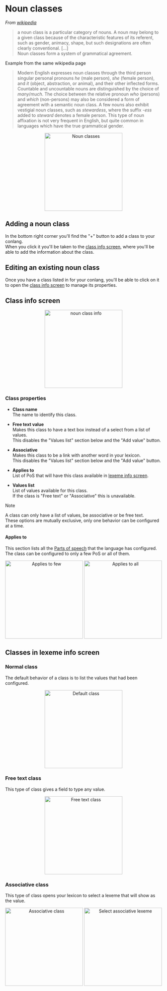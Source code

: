 # Noun classes  

*From [wikipedia](https://en.wikipedia.org/wiki/Noun_class)*  

> a noun class is a particular category of nouns. A noun may belong to a given class because of the characteristic features of its referent, such as gender, animacy, shape, but such designations are often clearly conventional. [...]  
> Noun classes form a system of grammatical agreement.  

Example from the same wikipedia page  

> Modern English expresses noun classes through the third person singular personal pronouns *he* (male person), *she* (female person), and *it* (object, abstraction, or animal), and their other inflected forms. Countable and uncountable nouns are distinguished by the choice of *many*/*much*. The choice between the relative pronoun *who* (persons) and *which* (non-persons) may also be considered a form of agreement with a semantic noun class. A few nouns also exhibit vestigial noun classes, such as *stewardess*, where the suffix -*ess* added to *steward* denotes a female person. This type of noun affixation is not very frequent in English, but quite common in languages which have the true grammatical gender.  

<p align="center">  
	<img src="../../img/noun_classes.jpg" alt="Noun classes" width="250"/>  
</p>  

## Adding a noun class  

In the bottom right corner you'll find the "+" button to add a class to your conlang.  
When you click it you'll be taken to the [class info screen](#class-info-screen), where you'll be able to add the information about the class.  

## Editing an existing noun class  

Once you have a class listed in for your conlang, you'll be able to click on it to open the [class info screen](#class-info-screen) to manage its properties.  

## Class info screen  

<p align="center">  
	<img src="../../img/class_info.png" alt="noun class info" width="250"/>  
</p>  

### Class properties  

- **Class name**  
	The name to identify this class.  

- **Free text value**  
	Makes this class to have a text box instead of a select from a list of values.  
	This disables the "Values list" section below and the "Add value" button.  

- **Associative**  
	Makes this class to be a link with another word in your lexicon.  
	This disables the "Values list" section below and the "Add value" button.  

- **Applies to**  
	List of PoS that will have this class available in [lexeme info screen](lexicon.md#lexeme-info-screen).  

- **Values list**  
	List of values available for this class.  
	If the class is "Free text" or "Associative" this is unavailable.

<div class="admonition note">  
	<p class="admonition-title">Note</p>  
	<p>  
		A class can only have a list of values, be associative or be free text.<br>  
		These options are mutually exclusive, only one behavior can be configured at a time.  
	</p>  
</div>  

#### Applies to  

This section lists all the [Parts of speech](pos.md) that the language has configured.  
The class can be configured to only a few PoS or all of them.  

<p align="center">  
	<img src="../../img/class_applies.png" alt="Applies to few" width="250"/>  
	<img src="../../img/class_applies_all.png" alt="Applies to all" width="250"/>  
</p>  

## Classes in lexeme info screen  

### Normal class  

The default behavior of a class is to list the values that had been configured.  

<p align="center">  
	<img src="../../img/class_default.png" alt="Default class" width="250"/>  
</p>  

### Free text class  

This type of class gives a field to type any value.  

<p align="center">  
	<img src="../../img/class_free.png" alt="Free text class" width="250"/>  
</p>  

### Associative class  

This type of class opens your lexicon to select a lexeme that will show as the value.  

<p align="center">  
	<img src="../../img/class_assoc.png" alt="Associative class" width="250"/>  
	<img src="../../img/class_assoc_select.png" alt="Select associative lexeme" width="250"/>  
</p>  